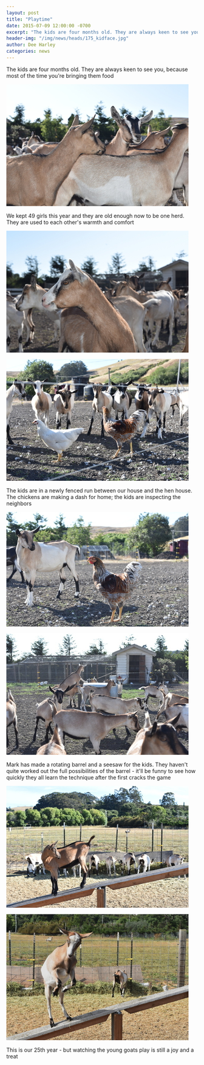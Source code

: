 ```yaml
---
layout: post
title: "Playtime"
date: 2015-07-09 12:00:00 -0700
excerpt: "The kids are four months old. They are always keen to see you, because most of the time ..."
header-img: "/img/news/heads/175_kidface.jpg"
author: Dee Harley
categories: news
---
```

The kids are four months old. They are always keen to see you, because
most of the time you're bringing them food

![image](/img/news/175_kidsclose.jpg)

We kept 49 girls this year and they are old enough now to be one herd.
They are used to each other's warmth and comfort

![image](/img/news/175_kidsclose2.jpg)

![image](/img/news/175_kidshens.jpg)

The kids are in a newly fenced run between our house and the hen
house. The chickens are making a dash for home; the kids are
inspecting the neighbors

![image](/img/news/175_kidshens2.jpg)



![image](/img/news/175_kidsbarrel.jpg)

Mark has made a rotating barrel and a seesaw for the kids. They
haven't quite worked out the full possibilities of the barrel - it'll
be funny to see how quickly they all learn the technique after the
first cracks the game

![image](/img/news/175_kidseesaw.jpg)

![image](/img/news/175_seesaw2.jpg)

This is our 25th year - but watching the young goats play is still a
joy and a treat

